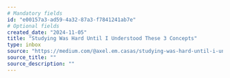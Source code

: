```yaml
---
# Mandatory fields
id: "e00157a3-ad59-4a32-87a3-f7841241ab7e"
# Optional fields
created_date: "2024-11-05"
title: "Studying Was Hard Until I Understood These 3 Concepts"
type: inbox
source: "https://medium.com/@axel.em.casas/studying-was-hard-until-i-understood-these-3-concepts-3af4de2d22c6"
source_title: ""
source_description: ""
---
```


